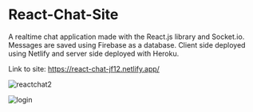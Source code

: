 # React-Chat-Site
A realtime chat application made with the React.js library and Socket.io. Messages are saved using Firebase as a database. Client side deployed using Netlify and server side deployed with Heroku.

Link to site: https://react-chat-jf12.netlify.app/


![reactchat2](https://user-images.githubusercontent.com/61069716/167323783-40423230-3f1b-4cbb-aded-1a8d8af9088d.png)

![login](https://user-images.githubusercontent.com/61069716/167324245-05c2247f-8672-4ad7-a5c1-23f350de5aa6.png)

